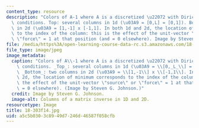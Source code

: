 ```yaml
---
content_type: resource
description: "Colors of A-1 where A is a discretized \u22072 with Dirichlet boundary\
  \ conditions. Top: several columns in 1d (\u03A9 = [0,L] = [0,1]). Bottom: two columns\
  \ in 2d (\u03A9 = [1,-1] x [-1,1]. In both 1d and 2d, the location of minimum corresponds\
  \ to the index of the column: this is the effect of the unit-vector \"source\" or\
  \ \"force\" = 1 at that position (and = 0 elsewhere). Image by Steven G. Johnson."
file: /media/https%3A/open-learning-course-data-rc.s3.amazonaws.com/18-303-linear-partial-differential-equations-analysis-and-numerics-fall-2014/a5c5b0303c8949d7246d46587f058cfb_18-303f14.jpg
file_type: image/jpeg
image_metadata:
  caption: "Colors of A\\-1 where A is a discretized \u22072 with Dirichlet boundary\
    \ conditions. _Top_: several columns in 1d (\u03A9 = \\[0,_L_\\] = \\[0,1\\]).\
    \ _Bottom_: two columns in 2d (\u03A9 = \\[1,-1\\] x \\[-1,1\\]. In both 1d and\
    \ 2d, the location of minimum corresponds to the index of the column: this is\
    \ the effect of the unit-vector \"source\" or \"force\" = 1 at that position (and\
    \ = 0 elsewhere). (Image by Steven G. Johnson.)"
  credit: Image by Steven G. Johnson.
  image-alt: Columns of a matrix inverse in 1D and 2D.
resourcetype: Image
title: 18-303f14.jpg
uid: a5c5b030-3c89-49d7-246d-46587f058cfb
---
```

